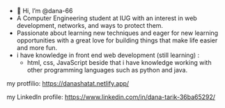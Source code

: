 - 👋 Hi, I’m @dana-66
- A Computer Engineering student at IUG with an interest in web development, networks, and ways to protect them.
- Passionate about learning new techniques and eager for new learning opportunities with a great love for building things that make life easier and more fun.
- i have knowledge in front end web development (still learning) :
    - html, css, JavaScript
  beside that i have knowledge working with other programming languages such as python and java.

my protfilio:
    https://danashatat.netlify.app/

my LinkedIn profile:
    https://www.linkedin.com/in/dana-tarik-36ba65292/

<!---
dana-66/dana-66 is a ✨ special ✨ repository because its `README.md` (this file) appears on your GitHub profile.
You can click the Preview link to take a look at your changes.
--->
